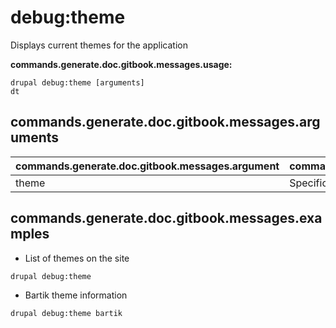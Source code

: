 # debug:theme
Displays current themes for the application

**commands.generate.doc.gitbook.messages.usage:**
```
drupal debug:theme [arguments]
dt
```

## commands.generate.doc.gitbook.messages.arguments
commands.generate.doc.gitbook.messages.argument | commands.generate.doc.gitbook.messages.details
---------|-------------
theme | Specific theme to debug

## commands.generate.doc.gitbook.messages.examples
* List of themes on the site
```
drupal debug:theme
```
* Bartik theme information
```
drupal debug:theme bartik
```
